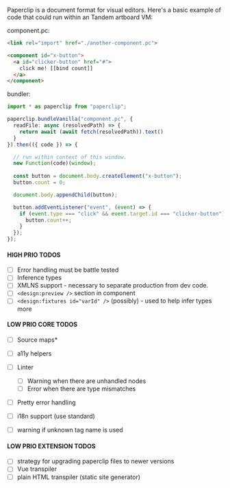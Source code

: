 
Paperclip is a document format for visual editors. Here's a basic example of code that could run within an Tandem artboard VM:

component.pc:

```html
<link rel="import" href="./another-component.pc">

<component id="x-button">
  <a id="clicker-button" href="#">
    click me! [[bind count]]
  </a>
</component>
```

bundler:

````typescript
import * as paperclip from "paperclip";

paperclip.bundleVanilla("component.pc", {
  readFile: async (resolvedPath) => {
    return await (await fetch(resolvedPath)).text()
  }
}).then(({ code }) => {

  // run within context of this window. 
  new Function(code)(window);
  
  const button = document.body.createElement("x-button");
  button.count = 0;

  document.body.appendChild(button);

  button.addEventListener("event", (event) => {
    if (event.type === "click" && event.target.id === "clicker-button") {
      button.count++;
    }
  });
});
````


#### HIGH PRIO TODOS

- [ ] Error handling must be battle tested
- [ ] Inference types
- [ ] XMLNS support - necessary to separate production from dev code.
- [ ] `<design:preview />` section in component
- [ ] `<design:fixtures id="varId" />`  (possibly) - used to help infer types more

#### LOW PRIO CORE TODOS

- [ ] Source maps*
- [ ] a11y helpers

- [ ] Linter
  - [ ] Warning when there are unhandled nodes 
  - [ ] Error when there are type mismatches

- [ ] Pretty error handling
- [ ] i18n support (use standard)
- [ ] warning if unknown tag name is used


#### LOW PRIO EXTENSION TODOS

- [ ] strategy for upgrading paperclip files to newer versions
- [ ] Vue transpiler
- [ ] plain HTML transpiler (static site generator)
